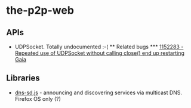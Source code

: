 # the-p2p-web

## APIs

* UDPSocket. Totally undocumented :-(
** Related bugs
*** [1152283 - Repeated use of UDPSocket without calling close() end up restarting Gaia](https://bugzilla.mozilla.org/show_bug.cgi?id=1152283)

## Libraries

* [dns-sd.js](https://github.com/justindarc/dns-sd.js) - announcing and discovering services via multicast DNS. Firefox OS only (?)
